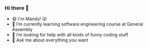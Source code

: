 ### Hi there 👋

- 😄 I'm Mandy! :stuck_out_tongue_winking_eye:  </br>
- 🌱 I’m currently learning software engineering course at General Assembly </br>
- 🤔 I’m looking for help with all kinds of funny coding stuff </br>
- 💬 Ask me about everything you want </br>


